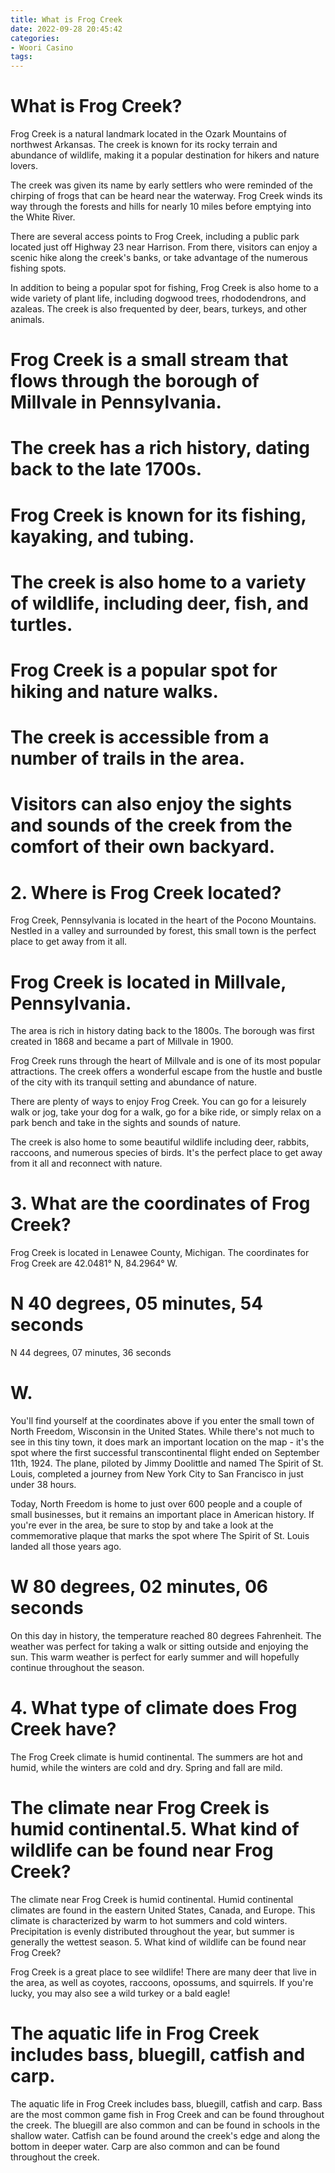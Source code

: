 ```yaml
---
title: What is Frog Creek
date: 2022-09-28 20:45:42
categories:
- Woori Casino
tags:
---
```



# What is Frog Creek?

Frog Creek is a natural landmark located in the Ozark Mountains of northwest Arkansas. The creek is known for its rocky terrain and abundance of wildlife, making it a popular destination for hikers and nature lovers.

The creek was given its name by early settlers who were reminded of the chirping of frogs that can be heard near the waterway. Frog Creek winds its way through the forests and hills for nearly 10 miles before emptying into the White River.

There are several access points to Frog Creek, including a public park located just off Highway 23 near Harrison. From there, visitors can enjoy a scenic hike along the creek's banks, or take advantage of the numerous fishing spots.

In addition to being a popular spot for fishing, Frog Creek is also home to a wide variety of plant life, including dogwood trees, rhododendrons, and azaleas. The creek is also frequented by deer, bears, turkeys, and other animals.

# Frog Creek is a small stream that flows through the borough of Millvale in Pennsylvania.

# The creek has a rich history, dating back to the late 1700s.

# Frog Creek is known for its fishing, kayaking, and tubing.

# The creek is also home to a variety of wildlife, including deer, fish, and turtles.

# Frog Creek is a popular spot for hiking and nature walks.

# The creek is accessible from a number of trails in the area.

# Visitors can also enjoy the sights and sounds of the creek from the comfort of their own backyard.

# 2. Where is Frog Creek located?

Frog Creek, Pennsylvania is located in the heart of the Pocono Mountains. Nestled in a valley and surrounded by forest, this small town is the perfect place to get away from it all.

# Frog Creek is located in Millvale, Pennsylvania.

The area is rich in history dating back to the 1800s. The borough was first created in 1868 and became a part of Millvale in 1900.

Frog Creek runs through the heart of Millvale and is one of its most popular attractions. The creek offers a wonderful escape from the hustle and bustle of the city with its tranquil setting and abundance of nature.

There are plenty of ways to enjoy Frog Creek. You can go for a leisurely walk or jog, take your dog for a walk, go for a bike ride, or simply relax on a park bench and take in the sights and sounds of nature.

The creek is also home to some beautiful wildlife including deer, rabbits, raccoons, and numerous species of birds. It's the perfect place to get away from it all and reconnect with nature.

# 3. What are the coordinates of Frog Creek?

Frog Creek is located in Lenawee County, Michigan. The coordinates for Frog Creek are 42.0481° N, 84.2964° W.

# N 40 degrees, 05 minutes, 54 seconds 
N 44 degrees, 07 minutes, 36 seconds
# W.
You'll find yourself at the coordinates above if you enter the small town of North Freedom, Wisconsin in the United States. While there's not much to see in this tiny town, it does mark an important location on the map - it's the spot where the first successful transcontinental flight ended on September 11th, 1924. The plane, piloted by Jimmy Doolittle and named The Spirit of St. Louis, completed a journey from New York City to San Francisco in just under 38 hours. 

Today, North Freedom is home to just over 600 people and a couple of small businesses, but it remains an important place in American history. If you're ever in the area, be sure to stop by and take a look at the commemorative plaque that marks the spot where The Spirit of St. Louis landed all those years ago.

# W 80 degrees, 02 minutes, 06 seconds 

On this day in history, the temperature reached 80 degrees Fahrenheit. The weather was perfect for taking a walk or sitting outside and enjoying the sun. This warm weather is perfect for early summer and will hopefully continue throughout the season.

# 4. What type of climate does Frog Creek have?

The Frog Creek climate is humid continental. The summers are hot and humid, while the winters are cold and dry. Spring and fall are mild.

# The climate near Frog Creek is humid continental.5. What kind of wildlife can be found near Frog Creek?
The climate near Frog Creek is humid continental. Humid continental climates are found in the eastern United States, Canada, and Europe. This climate is characterized by warm to hot summers and cold winters. Precipitation is evenly distributed throughout the year, but summer is generally the wettest season.
5. What kind of wildlife can be found near Frog Creek?

Frog Creek is a great place to see wildlife! There are many deer that live in the area, as well as coyotes, raccoons, opossums, and squirrels. If you're lucky, you may also see a wild turkey or a bald eagle!

# The aquatic life in Frog Creek includes bass, bluegill, catfish and carp.

The aquatic life in Frog Creek includes bass, bluegill, catfish and carp. Bass are the most common game fish in Frog Creek and can be found throughout the creek. The bluegill are also common and can be found in schools in the shallow water. Catfish can be found around the creek's edge and along the bottom in deeper water. Carp are also common and can be found throughout the creek.